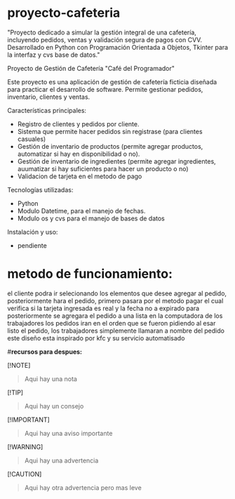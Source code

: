 # proyecto-cafeteria
"Proyecto dedicado a simular la gestión integral de una cafetería, incluyendo pedidos, ventas y validación segura de pagos con CVV. Desarrollado en Python con Programación Orientada a Objetos, Tkinter para la interfaz y cvs base de datos."

Proyecto de Gestión de Cafetería "Café del Programador"

Este proyecto es una aplicación de gestión de cafetería ficticia diseñada para practicar el desarrollo de software. Permite gestionar pedidos, inventario, clientes y ventas.

Características principales:

* Registro de clientes y pedidos por cliente.
* Sistema que permite hacer pedidos sin registrase (para clientes casuales)
* Gestión de inventario de productos (permite agregar productos, automatizar si hay en disponibilidad o no).
* Gestión de inventario de ingredientes (permite agregar ingredientes, auumatizar si hay suficientes para hacer un producto o no)
* Validacion de tarjeta en el metodo de pago

Tecnologías utilizadas:

* Python
* Modulo Datetime, para el manejo de fechas.
* Modulo os y cvs para el manejo de bases de datos

Instalación y uso:

* pendiente

# **metodo de funcionamiento:**

el cliente podra ir selecionando los elementos que desee agregar al pedido, posteriormente hara el pedido, primero pasara por el metodo pagar el cual verifica si la tarjeta ingresada es real y la fecha no a expirado para posteriormente se agregara el pedido a una lista en la computadora de los trabajadores los pedidos iran en el orden que se fueron pidiendo al esar listo el pedido, los trabajadores simplemente llamaran a nombre del pedido este diseño esta inspirado por kfc y su servicio automatisado


#**recursos para despues:**

[!NOTE]
>Aqui hay una nota

[!TIP]
>Aqui hay un consejo

[!IMPORTANT]
>Aqui hay una aviso importante

[!WARNING]
>Aqui hay una advertencia

[!CAUTION]
>Aqui hay otra advertencia pero mas leve
